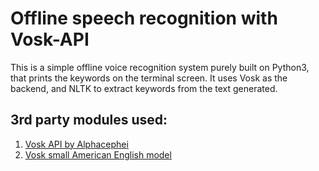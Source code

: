# Offline speech recognition with Vosk-API

This is a simple offline voice recognition system purely built on Python3, that prints the keywords on the terminal screen. It uses Vosk as the backend, and NLTK to extract keywords from the text generated. 

## 3rd party modules used:

1. [Vosk API by Alphacephei](https://github.com/alphacep/vosk-api)
2. [Vosk small American English model](http://alphacephei.com/vosk/models/vosk-model-small-en-us-0.15.zip)

